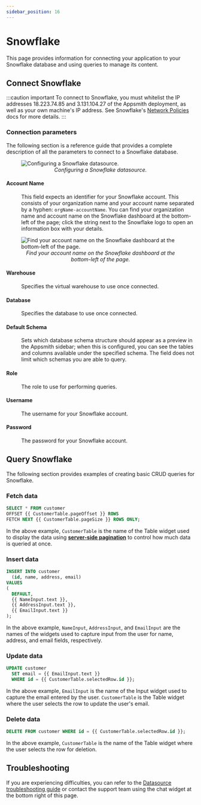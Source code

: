 ```yaml
---
sidebar_position: 16
---
```

# Snowflake
This page provides information for connecting your application to your Snowflake database and using queries to manage its content.

## Connect Snowflake

:::caution important
To connect to Snowflake, you must whitelist the IP addresses 18.223.74.85 and 3.131.104.27 of the Appsmith deployment, as well as your own machine's IP address. See Snowflake's [Network Policies](https://docs.snowflake.com/en/user-guide/network-policies#creating-network-policies) docs for more details.
:::

### Connection parameters

The following section is a reference guide that provides a complete description of all the parameters to connect to a Snowflake database.

<figure>
  <img src="/img/snowflake-datasource-config.png" style={{width: "100%", height: "auto"}} alt="Configuring a Snowflake datasource." />
  <figcaption align="center"><i>Configuring a Snowflake datasource.</i></figcaption>
</figure>

#### Account Name

<dd>This field expects an identifier for your Snowflake account. This consists of your organization name and your account name separated by a hyphen: <code>orgName-accountName</code>. You can find your organization name and account name on the Snowflake dashboard at the bottom-left of the page; click the string next to the Snowflake logo to open an information box with your details.</dd>

<figure>
  <img src="/img/snowflake-account-name.png" style={{width: "100%", height: "auto"}} alt="Find your account name on the Snowflake dashboard at the bottom-left of the page." />
  <figcaption align="center"><i>Find your account name on the Snowflake dashboard at the bottom-left of the page.</i></figcaption>
</figure>

#### Warehouse

<dd>Specifies the virtual warehouse to use once connected.</dd>

#### Database

<dd>Specifies the database to use once connected.</dd>

#### Default Schema

<dd>Sets which database schema structure should appear as a preview in the Appsmith sidebar; when this is configured, you can see the tables and columns available under the specified schema. The field does not limit which schemas you are able to query.</dd>

#### Role

<dd>The role to use for performing queries.</dd>

#### Username

<dd>The username for your Snowflake account.
</dd>

#### Password

<dd>The password for your Snowflake account.
</dd>

## Query Snowflake

The following section provides examples of creating basic CRUD queries for Snowflake.

### Fetch data

```sql
SELECT * FROM customer
OFFSET {{ CustomerTable.pageOffset }} ROWS
FETCH NEXT {{ CustomerTable.pageSize }} ROWS ONLY;
```

In the above example, `CustomerTable` is the name of the Table widget used to display the data using [**server-side pagination**](/reference/widgets/table#server-side-pagination) to control how much data is queried at once.

### Insert data

```sql
INSERT INTO customer
  (id, name, address, email)
VALUES
(
  DEFAULT,
  {{ NameInput.text }},
  {{ AddressInput.text }},
  {{ EmailInput.text }}
);
```

In the above example, `NameInput`, `AddressInput`, and `EmailInput` are the names of the widgets used to capture input from the user for name, address, and email fields, respectively.

### Update data

```sql
UPDATE customer
  SET email = {{ EmailInput.text }}
  WHERE id = {{ CustomerTable.selectedRow.id }};
```

In the above example, `EmailInput` is the name of the Input widget used to capture the email entered by the user. `CustomerTable` is the Table widget where the user selects the row to update the user's email.

### Delete data

```sql
DELETE FROM customer WHERE id = {{ CustomerTable.selectedRow.id }};
```

In the above example, `CustomerTable` is the name of the Table widget where the user selects the row for deletion.

## Troubleshooting

If you are experiencing difficulties, you can refer to the [Datasource troubleshooting guide](/help-and-support/troubleshooting-guide/action-errors/datasource-errors) or contact the support team using the chat widget at the bottom right of this page.